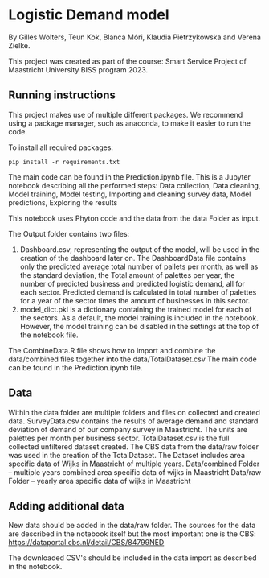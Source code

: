 # Logistic Demand model

By Gilles Wolters, Teun Kok, Blanca Móri, Klaudia Pietrzykowska and Verena Zielke.

This project was created as part of the course: Smart Service Project of Maastricht University BISS program 2023.

## Running instructions

This project makes use of multiple different packages.
We recommend using a package manager, such as anaconda, to make it easier to run the code.

To install all required packages:

```pip install -r requirements.txt```

The main code can be found in the Prediction.ipynb file.
This is a Jupyter notebook describing all the performed steps:
Data collection, Data cleaning, Model training, Model testing, Importing and cleaning survey data, Model predictions,
Exploring the results

This notebook uses Phyton code and the data from the data Folder as input.

The Output folder contains two files:

1. Dashboard.csv, representing the output of the model, will be used in the creation of the dashboard later on. The
   DashboardData file contains only the predicted average total number of pallets per month, as well as the standard
   deviation, the Total amount of palettes per year, the number of predicted business and predicted logistic demand, all
   for each sector. Predicted demand is calculated in total number of palettes for a year of the sector times the amount
   of
   businesses in this sector.
2. model_dict.pkl is a dictionary containing the trained model for each of the sectors. As a default, the model training
   is included in the notebook. However, the model training can be disabled in the settings at the top of the notebook
   file.

The CombineData.R file shows how to import and combine the data/combined files together into the data/TotalDataset.csv
The main code can be found in the Prediction.ipynb file.

## Data

Within the data folder are multiple folders and files on collected and created data.
SurveyData.csv contains the results of average demand and standard deviation of demand of our company survey in
Maastricht. The units are palettes per month per business sector.
TotalDataset.csv is the full collected unfiltered dataset created. The CBS data from the data/raw folder was used in the
creation of the TotalDataset. The Dataset includes area specific data of Wijks in Maastricht of multiple years.
Data/combined Folder – multiple years combined area specific data of wijks in Maastricht
Data/raw Folder – yearly area specific data of wijks in Maastricht

## Adding additional data

New data should be added in the data/raw folder.
The sources for the data are described in the notebook itself but the most important one is the CBS:
https://dataportal.cbs.nl/detail/CBS/84799NED

The downloaded CSV's should be included in the data import as described in the notebook.
